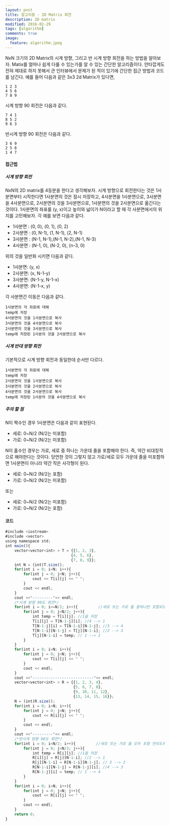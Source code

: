 ```yaml
---
layout: post
title: 알고리즘 - 2D Matrix 회전 
description: 2D matrix 
modified: 2016-02-29
tags: [algorithm]
comments: true
image:
  feature: algorithm.jpeg
---
```

NxN 크기의 2D Matrix의 시계 방향, 그리고 반 시계 방향 회전을 하는 방법을 알아보자. Matix를 얼마나 쉽게 다룰 수 있는가를 알 수 있는 간단한 알고리즘이다. 
안타깝게도 전혀 제대로 하지 못해서 큰 인터뷰에서 문제가 된 적이 있기에 간단한 접근 방법과 코드를 남긴다. 
예를 들어 다음과 같은 3x3 2d Matrix가 있다면,

```
1 2 3
4 5 6
7 8 9
```

시계 방향 90 회전은 다음과 같다. 

```
7 4 1
8 5 2
9 6 3
```

반시계 방향 90 회전은 다음과 같다. 

```
3 6 9
2 5 8
1 4 7
```

#### 접근법

##### 시계 방향 회전

NxN의 2D matrix를 4등분을 한다고 생각해보자. 시계 방향으로 회전한다는 것은 1사분면부터 시작한다면 1사분면의 것은 잠시 저장하고, 4사분면을 1사분면으로, 3사분면을 4사분면으로, 2사분면의 것을 3사분면으로, 1사분면의 것을 2사분면으로 옮긴다는 것이다. 
1사분면의 좌표를 (y, x)이고 높이와 넓이가 N이라고 할 때 각 사분면에서의 위치를 고민해보자. 각 예를 보면 다음과 같다. 

- 1사분면 : (0, 0),    (0, 1),    (0, 2)
- 2사분면 : (0, N-1),  (1, N-1),  (2, N-1)
- 3사분면 : (N-1, N-1),(N-1, N-2),(N-1, N-3)
- 4사분면 : (N-1, 0),  (N-2, 0),  (n-3, 0)

위의 것을 일반화 시키면 다음과 같다. 

- 1사분면: (y, x)
- 2사분면: (x, N-1-y)
- 3사분면: (N-1-y, N-1-x)
- 4사분면: (N-1-x, y)

각 사분면간 이동은 다음과 같다.

```
1사분면의 각 좌표에 대해 
temp에 저장
4사분면의 것을 1사분면으로 복사
3사분면의 것을 4사분면으로 복사
2사분면의 것을 3사분면으로 복사
temp에 저장된 1사분의 것을 2사분면으로 복사
```

##### 시계 반대 방향 회전 

기본적으로 시계 방향 회전과 동일한데 순서만 다르다. 

```
1사분면의 각 좌표에 대해 
temp에 저장
2사분면의 것을 1사분면으로 복사
3사분면의 것을 2사분면으로 복사
4사분면의 것을 2사분면으로 복사
temp에 저장된 1사분의 것을 4사분면으로 복사
```

##### 주의 할 점 

N이 짝수인 경우 1사분면은 다음과 같이 표현된다. 

- 세로: 0~N/2 (N/2는 미포함)
- 가로: 0~N/2 (N/2는 미포함)

N이 홀수인 경우는 가로, 세로 중 하나는 가운데 줄을 포함해야 한다. 즉, 약간 비대칭적으로 해야한다는 것이다. 당연한 것이 그렇지 않고 가로/세로 모두 가운데 줄을 미포함하면 1사분면이 아니라 약간 작은 사각형이 된다. 

- 세로: 0~N/2 (N/2는 포함)
- 가로: 0~N/2 (N/2는 미포함)

또는 

- 세로: 0~N/2 (N/2는 미포함)
- 가로: 0~N/2 (N/2는 포함)

#### 코드 

```javascript
#include <iostream>
#include <vector>
using namespace std;
int main(){
    vector<vector<int> > T = {{1, 2, 3}, 
                             {4, 5, 6}, 
                             {7, 8, 9}};
    int N = (int)T.size();
    for(int i = 0; i<N; i++){
        for(int j = 0; j<N; j++){
            cout << T[i][j] << " ";
        }
        cout << endl;
    }
    cout <<"---------"<< endl;
    /*시계 방향 90도 회전*/
    for(int i = 0; i<=N/2; i++){         //세로 또는 가로 둘 중하나만 포함되도록 =표시를 하나에만 붙인다.
        for(int j = 0; j<N/2; j++){
            int temp = T[i][j]; //1을 저장
            T[i][j] = T[N-1-j][i]; //4 --> 1
            T[N-1-j][i] = T[N-1-i][N-1-j]; //3 --> 4
            T[N-1-i][N-1-j] = T[j][N-1-i]; //2 --> 3
            T[j][N-1-i] = temp; // 1 --> 2
        }
    }
    for(int i = 0; i<N; i++){
        for(int j = 0; j<N; j++){
            cout << T[i][j] << " ";
        }
        cout << endl;
    }
    cout <<"---------------------------"<< endl;
    vector<vector<int> > R = {{1, 2, 3, 4}, 
                              {5, 6, 7, 8}, 
                              {9, 10, 11, 12}, 
                              {13, 14, 15, 16}};
    N = (int)R.size();
    for(int i = 0; i<N; i++){
        for(int j = 0; j<N; j++){
            cout << R[i][j] << " ";
        }
        cout << endl;
    }
    cout <<"---------"<< endl;
    /*반시계 방향 90도 회전*/
    for(int i = 0; i<N/2; i++){         //세로 또는 가로 둘 모두 포함 안되도록 한다.
        for(int j = 0; j<N/2; j++){
            int temp = R[i][j]; //1을 저장
            R[i][j] = R[j][N-1-i]; //2 --> 1
            R[j][N-1-i] = R[N-1-i][N-1-j]; // 3 --> 2
            R[N-1-i][N-1-j] = R[N-1-j][i]; //4 --> 3
            R[N-1-j][i] = temp; // 1 --> 4
        }
    }
    for(int i = 0; i<N; i++){
        for(int j = 0; j<N; j++){
            cout << R[i][j] << " ";
        }
        cout << endl;
    }
    return 0;
}
```
